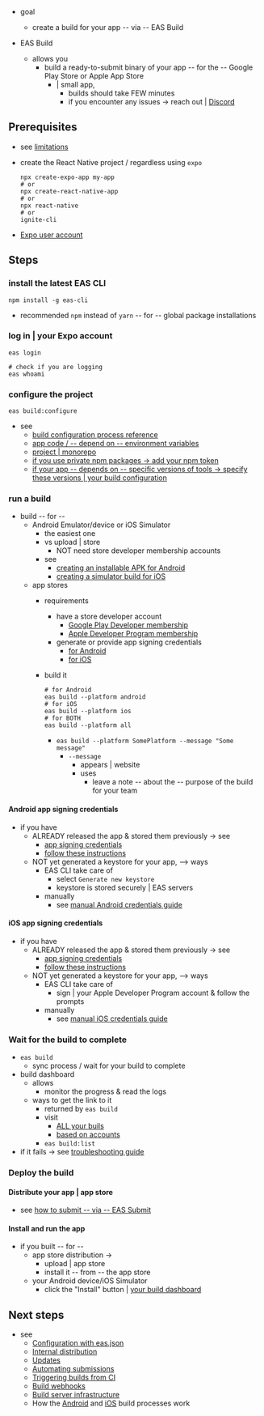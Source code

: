 * goal
  * create a build for your app -- via -- EAS Build

* EAS Build
  * allows you
    * build a ready-to-submit binary of your app -- for the -- Google Play Store or Apple App Store
      * | small app,
        * builds should take FEW minutes
        * if you encounter any issues -> reach out | [Discord](https://chat.expo.dev/)

## Prerequisites

* see [limitations](../build-reference/limitations.md)
* create the React Native project / regardless using `expo`

  ```
  npx create-expo-app my-app
  # or
  npx create-react-native-app
  # or
  npx react-native
  # or
  ignite-cli
  ```
* [Expo user account](../eas)

## Steps

### install the latest EAS CLI

  ```
  npm install -g eas-cli
  ```
  * recommended `npm` instead of `yarn` -- for -- global package installations 

### log in | your Expo account

  ```
  eas login
  
  # check if you are logging
  eas whoami
  ```

### configure the project

  ```
  eas build:configure
  ```
  * see 
    * [build configuration process reference](../build-reference/build-configuration.mdx)
    * [app code / -- depend on -- environment variables](../build-reference/variables)
    * [project | monorepo](../build-reference/build-with-monorepos)
    * [if you use private npm packages -> add your npm token](../build-reference/private-npm-packages)
    * [if your app -- depends on -- specific versions of tools -> specify these versions | your build configuration](eas-json.mdx)

### run a build
  * build -- for -- 
    * Android Emulator/device or iOS Simulator
      * the easiest one
      * vs upload | store
        * NOT need store developer membership accounts
      * see 
        * [creating an installable APK for Android](../build-reference/apk)
        * [creating a simulator build for iOS](../build-reference/simulators)
    * app stores
      * requirements
        * have a store developer account 
          * [Google Play Developer membership](https://play.google.com/console/u/0/developers)
          * [Apple Developer Program membership](https://developer.apple.com/programs)
        * generate or provide app signing credentials
          * [for Android](#android-app-signing-credentials)
          * [for iOS](#ios-app-signing-credentials)
      * build it
      
        ```
        # for Android
        eas build --platform android
        # for iOS
        eas build --platform ios
        # for BOTH
        eas build --platform all
        ```

        * `eas build --platform SomePlatform --message "Some message"`
          * `--message`
            * appears | website
            * uses
              * leave a note -- about the -- purpose of the build for your team

#### Android app signing credentials

* if you have 
  * ALREADY released the app & stored them previously -> see
    * [app signing credentials](../app-signing/app-credentials/)
    * [follow these instructions](/app-signing/existing-credentials)
  * NOT yet generated a keystore for your app, --> ways
    * EAS CLI take care of
      * select `Generate new keystore`
      * keystore is stored securely | EAS servers
    * manually
      * see [manual Android credentials guide](../app-signing/local-credentials#android-credentials)

#### iOS app signing credentials

* if you have
  * ALREADY released the app & stored them previously -> see
    * [app signing credentials](../app-signing/app-credentials/)
    * [follow these instructions](/app-signing/existing-credentials)
  * NOT yet generated a keystore for your app, --> ways
    * EAS CLI take care of
      * sign | your Apple Developer Program account & follow the prompts
    * manually
      * see [manual iOS credentials guide](/app-signing/local-credentials#ios-credentials)

### Wait for the build to complete
  * `eas build`
    * sync process / wait for your build to complete
  * build dashboard
    * allows
      * monitor the progress & read the logs
    * ways to get the link to it
      * returned by `eas build`
      * visit 
        * [ALL your buils](https://expo.dev/builds)
        * [based on accounts](https://expo.dev/accounts/[account]/builds)
      * `eas build:list`
  * if it fails -> see [troubleshooting guide](../build-reference/troubleshooting)

### Deploy the build

#### Distribute your app | app store

* see [how to submit -- via -- EAS Submit](../submit/introduction)

#### Install and run the app

* if you built -- for --
  * app store distribution -> 
    * upload | app store
    * install it -- from -- the app store
  * your Android device/iOS Simulator
    * click the "Install" button | [your build dashboard](https://expo.dev/accounts/[account]/builds) 

## Next steps

- see
  - [Configuration with eas.json](/build/eas-json)
  - [Internal distribution](/build/internal-distribution)
  - [Updates](/build/updates)
  - [Automating submissions](/build/automate-submissions)
  - [Triggering builds from CI](/build/building-on-ci)
  - [Build webhooks](/eas/webhooks)
  - [Build server infrastructure](/build-reference/infrastructure)
  - How the [Android](/build-reference/android-builds) and [iOS](/build-reference/ios-builds) build processes work
